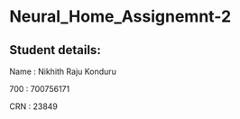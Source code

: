 # Neural_Home_Assignemnt-2

## Student details:

Name : Nikhith Raju Konduru

700  : 700756171

CRN  : 23849
